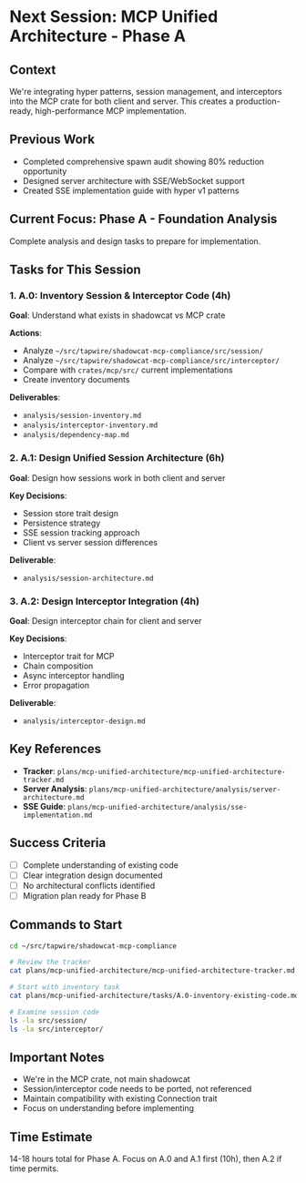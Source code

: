 # Next Session: MCP Unified Architecture - Phase A

## Context
We're integrating hyper patterns, session management, and interceptors into the MCP crate for both client and server. This creates a production-ready, high-performance MCP implementation.

## Previous Work
- Completed comprehensive spawn audit showing 80% reduction opportunity
- Designed server architecture with SSE/WebSocket support
- Created SSE implementation guide with hyper v1 patterns

## Current Focus: Phase A - Foundation Analysis
Complete analysis and design tasks to prepare for implementation.

## Tasks for This Session

### 1. A.0: Inventory Session & Interceptor Code (4h)
**Goal**: Understand what exists in shadowcat vs MCP crate

**Actions**:
- Analyze `~/src/tapwire/shadowcat-mcp-compliance/src/session/`
- Analyze `~/src/tapwire/shadowcat-mcp-compliance/src/interceptor/`
- Compare with `crates/mcp/src/` current implementations
- Create inventory documents

**Deliverables**:
- `analysis/session-inventory.md`
- `analysis/interceptor-inventory.md`
- `analysis/dependency-map.md`

### 2. A.1: Design Unified Session Architecture (6h)
**Goal**: Design how sessions work in both client and server

**Key Decisions**:
- Session store trait design
- Persistence strategy
- SSE session tracking approach
- Client vs server session differences

**Deliverable**:
- `analysis/session-architecture.md`

### 3. A.2: Design Interceptor Integration (4h)
**Goal**: Design interceptor chain for client and server

**Key Decisions**:
- Interceptor trait for MCP
- Chain composition
- Async interceptor handling
- Error propagation

**Deliverable**:
- `analysis/interceptor-design.md`

## Key References
- **Tracker**: `plans/mcp-unified-architecture/mcp-unified-architecture-tracker.md`
- **Server Analysis**: `plans/mcp-unified-architecture/analysis/server-architecture.md`
- **SSE Guide**: `plans/mcp-unified-architecture/analysis/sse-implementation.md`

## Success Criteria
- [ ] Complete understanding of existing code
- [ ] Clear integration design documented
- [ ] No architectural conflicts identified
- [ ] Migration plan ready for Phase B

## Commands to Start
```bash
cd ~/src/tapwire/shadowcat-mcp-compliance

# Review the tracker
cat plans/mcp-unified-architecture/mcp-unified-architecture-tracker.md

# Start with inventory task
cat plans/mcp-unified-architecture/tasks/A.0-inventory-existing-code.md

# Examine session code
ls -la src/session/
ls -la src/interceptor/
```

## Important Notes
- We're in the MCP crate, not main shadowcat
- Session/interceptor code needs to be ported, not referenced
- Maintain compatibility with existing Connection trait
- Focus on understanding before implementing

## Time Estimate
14-18 hours total for Phase A. Focus on A.0 and A.1 first (10h), then A.2 if time permits.